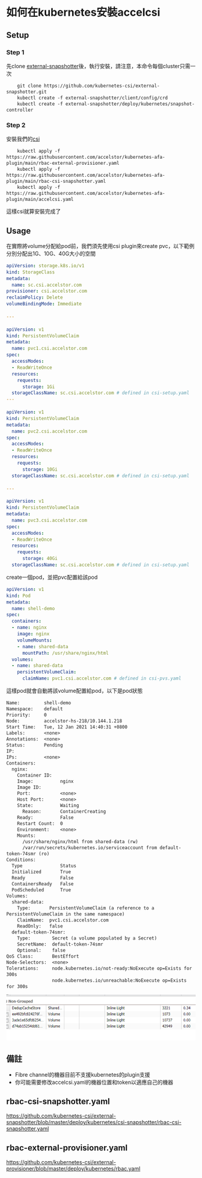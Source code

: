 # 如何在kubernetes安裝accelcsi

## Setup

### Step 1

先clone [external-snapshotter](https://github.com/kubernetes-csi/external-snapshotter.git)後，執行安裝，請注意，本命令每個cluster只需一次

``` shell
    git clone https://github.com/kubernetes-csi/external-snapshotter.git
    kubectl create -f external-snapshotter/client/config/crd
    kubectl create -f external-snapshotter/deploy/kubernetes/snapshot-controller
```

### Step 2

安裝我們的[csi](https://github.com/accelstor/kubernetes-afa-plugin)

``` shell
    kubectl apply -f https://raw.githubusercontent.com/accelstor/kubernetes-afa-plugin/main/rbac-external-provisioner.yaml
    kubectl apply -f https://raw.githubusercontent.com/accelstor/kubernetes-afa-plugin/main/rbac-csi-snapshotter.yaml
    kubectl apply -f https://raw.githubusercontent.com/accelstor/kubernetes-afa-plugin/main/accelcsi.yaml
```
這樣csi就算安裝完成了

## Usage

在實際將volume分配給pod前，我們須先使用csi plugin來create pvc，以下範例分別分配出1G、10G、40G大小的空間

``` yaml
apiVersion: storage.k8s.io/v1
kind: StorageClass
metadata:
  name: sc.csi.accelstor.com
provisioner: csi.accelstor.com
reclaimPolicy: Delete
volumeBindingMode: Immediate

---

apiVersion: v1
kind: PersistentVolumeClaim
metadata:
  name: pvc1.csi.accelstor.com
spec:
  accessModes:
  - ReadWriteOnce
  resources:
    requests:
      storage: 1Gi
  storageClassName: sc.csi.accelstor.com # defined in csi-setup.yaml
---

apiVersion: v1
kind: PersistentVolumeClaim
metadata:
  name: pvc2.csi.accelstor.com
spec:
  accessModes:
  - ReadWriteOnce
  resources:
    requests:
      storage: 10Gi
  storageClassName: sc.csi.accelstor.com # defined in csi-setup.yaml

---

apiVersion: v1
kind: PersistentVolumeClaim
metadata:
  name: pvc3.csi.accelstor.com
spec:
  accessModes:
  - ReadWriteOnce
  resources:
    requests:
      storage: 40Gi
  storageClassName: sc.csi.accelstor.com # defined in csi-setup.yaml
```

create一個pod，並把pvc配置給該pod

``` yaml
apiVersion: v1
kind: Pod
metadata:
  name: shell-demo
spec:
  containers:
  - name: nginx
    image: nginx
    volumeMounts:
    - name: shared-data
      mountPath: /usr/share/nginx/html
  volumes:
  - name: shared-data
    persistentVolumeClaim:
      claimName: pvc1.csi.accelstor.com # defined in csi-pvs.yaml
```

這樣pod就會自動將該volume配置給pod，以下是pod狀態

``` shell
Name:         shell-demo
Namespace:    default
Priority:     0
Node:         accelstor-hs-218/10.144.1.218
Start Time:   Tue, 12 Jan 2021 14:40:31 +0800
Labels:       <none>
Annotations:  <none>
Status:       Pending
IP:           
IPs:          <none>
Containers:
  nginx:
    Container ID:   
    Image:          nginx
    Image ID:       
    Port:           <none>
    Host Port:      <none>
    State:          Waiting
      Reason:       ContainerCreating
    Ready:          False
    Restart Count:  0
    Environment:    <none>
    Mounts:
      /usr/share/nginx/html from shared-data (rw)
      /var/run/secrets/kubernetes.io/serviceaccount from default-token-74smr (ro)
Conditions:
  Type              Status
  Initialized       True 
  Ready             False 
  ContainersReady   False 
  PodScheduled      True 
Volumes:
  shared-data:
    Type:       PersistentVolumeClaim (a reference to a PersistentVolumeClaim in the same namespace)
    ClaimName:  pvc1.csi.accelstor.com
    ReadOnly:   false
  default-token-74smr:
    Type:        Secret (a volume populated by a Secret)
    SecretName:  default-token-74smr
    Optional:    false
QoS Class:       BestEffort
Node-Selectors:  <none>
Tolerations:     node.kubernetes.io/not-ready:NoExecute op=Exists for 300s
                 node.kubernetes.io/unreachable:NoExecute op=Exists for 300s
```

![機器狀況](images/1.PNG)

## 備註

- Fibre channel的機器目前不支援kubernetes的plugin支援
- 你可能需要修改accelcsi.yaml的機器位置和token以適應自己的機器

## rbac-csi-snapshotter.yaml
https://github.com/kubernetes-csi/external-snapshotter/blob/master/deploy/kubernetes/csi-snapshotter/rbac-csi-snapshotter.yaml

## rbac-external-provisioner.yaml
https://github.com/kubernetes-csi/external-provisioner/blob/master/deploy/kubernetes/rbac.yaml
